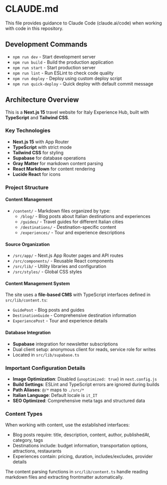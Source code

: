 # CLAUDE.md

This file provides guidance to Claude Code (claude.ai/code) when working with code in this repository.

## Development Commands

- `npm run dev` - Start development server
- `npm run build` - Build the production application
- `npm run start` - Start production server
- `npm run lint` - Run ESLint to check code quality
- `npm run deploy` - Deploy using custom deploy script
- `npm run quick-deploy` - Quick deploy with default commit message

## Architecture Overview

This is a **Next.js 15** travel website for Italy Experience Hub, built with **TypeScript** and **Tailwind CSS**.

### Key Technologies
- **Next.js 15** with App Router
- **TypeScript** with strict mode
- **Tailwind CSS** for styling
- **Supabase** for database operations
- **Gray Matter** for markdown content parsing
- **React Markdown** for content rendering
- **Lucide React** for icons

### Project Structure

#### Content Management
- `/content/` - Markdown files organized by type:
  - `/blog/` - Blog posts about Italian destinations and experiences
  - `/guides/` - Travel guides for different Italian cities
  - `/destinations/` - Destination-specific content
  - `/experiences/` - Tour and experience descriptions

#### Source Organization
- `/src/app/` - Next.js App Router pages and API routes
- `/src/components/` - Reusable React components
- `/src/lib/` - Utility libraries and configuration
- `/src/styles/` - Global CSS styles

#### Content Management System
The site uses a **file-based CMS** with TypeScript interfaces defined in `src/lib/content.ts`:
- `GuidePost` - Blog posts and guides
- `DestinationGuide` - Comprehensive destination information
- `ExperiencePost` - Tour and experience details

#### Database Integration
- **Supabase** integration for newsletter subscriptions
- Dual client setup: anonymous client for reads, service role for writes
- Located in `src/lib/supabase.ts`

### Important Configuration Details

- **Image Optimization**: Disabled (`unoptimized: true`) in `next.config.js`
- **Build Settings**: ESLint and TypeScript errors are ignored during builds
- **Path Aliases**: `@/*` maps to `./src/*`
- **Italian Language**: Default locale is `it_IT`
- **SEO Optimized**: Comprehensive meta tags and structured data

### Content Types

When working with content, use the established interfaces:
- Blog posts require: title, description, content, author, publishedAt, category, tags
- Destinations include: budget information, transportation options, attractions, restaurants
- Experiences contain: pricing, duration, includes/excludes, provider details

The content parsing functions in `src/lib/content.ts` handle reading markdown files and extracting frontmatter automatically.